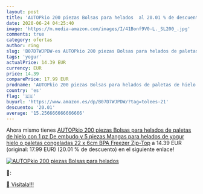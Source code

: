 ```yaml
---
layout: post
title: 'AUTOPkio 200 piezas Bolsas para helados  al 20.01 % de descuento'
date: 2020-06-24 04:25:40
image: 'https://m.media-amazon.com/images/I/41Bonf9V0-L._SL200_.jpg'
comments: true
category: ofertas
author: ring
slug: 'B07D7WJPDW-es AUTOPkio 200 piezas Bolsas para helados de paletas de...'
tags: 'yogur'
actualPrice: 14.39 EUR
currency: EUR
price: 14.39
comparePrice: 17.99 EUR
prodname: 'AUTOPkio 200 piezas Bolsas para helados de paletas de hielo con 1 pz De embudo y 5 piezas Mangas para helados de yogur  hielo o paletas congeladas  22 x 6cm BPA Freezer Zip-Top'
country: 'es'
flag: '🇪🇸'
buyurl: 'https://www.amazon.es/dp/B07D7WJPDW/?tag=tolees-21'
descuento: '20.01'
average: '15.256666666666666'
---
```


Ahora mismo tienes [AUTOPkio 200 piezas Bolsas para helados de paletas de hielo con 1 pz De embudo y 5 piezas Mangas para helados de yogur  hielo o paletas congeladas  22 x 6cm BPA Freezer Zip-Top](https://www.amazon.es/dp/B07D7WJPDW/?tag=tolees-21) a 14.39 EUR (original: 17.99 EUR) (20.01 %  de descuento) en el siguiente enlace!

[![AUTOPkio 200 piezas Bolsas para helados ](https://m.media-amazon.com/images/I/41Bonf9V0-L._SL200_.jpg)](https://www.amazon.es/dp/B07D7WJPDW/?tag=tolees-21)

🔎:


[🛒 Visítala!!!](https://www.amazon.es/dp/B07D7WJPDW/?tag=tolees-21)
